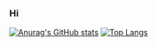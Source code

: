 ### Hi 

[![Anurag's GitHub stats](https://github-readme-stats.vercel.app/api?username=sawolej)](https://github.com/anuraghazra/github-readme-stats)
[![Top Langs](https://github-readme-stats.vercel.app/api/top-langs/?username=sawolej)](https://github.com/anuraghazra/github-readme-stats)

<!--
**sawolej/sawolej** is a ✨ _special_ ✨ repository because its `README.md` (this file) appears on your GitHub profile.

Here are some ideas to get you started:

- 🔭 I’m currently working on ...
- 🌱 I’m currently learning ...
- 👯 I’m looking to collaborate on ...
- 🤔 I’m looking for help with ...
- 💬 Ask me about ...
- 📫 How to reach me: ...
- 😄 Pronouns: ...
- ⚡ Fun fact: ...
-->
